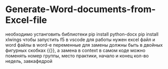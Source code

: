 # Generate-Word-documents-from-Excel-file
необходимо устанговить библиотеки
pip install python-docx
pip install xlwings
чтобы запустить f5 в vscode
для работы нужен excel файл и word файлы
в word-е переменные для замены должны быть в двойных фигурных скобках {{}}, а замена в context
в самом коде можно поменять номер группы, место практики, начало и конец кол-во недель, завкафедрой
